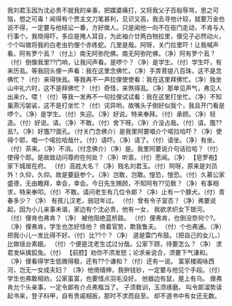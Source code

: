 <!-- { "loadSidebar": true } -->
我刘君玉因为沈必贵不就我的亲事，把媒婆痛打，又将我父子百般辱骂，思之可恼，想之可毒！闻得有个贾主文刀笔甚利，见识又高，我去寻他计较，就要万金也说不得，一定要与他结讼一番，方好做人。只是闻他一向不在衙门走动，不肯与人行事个。我晓得吓，多应是掩人耳目，为此袖介廿两白物拉里，俚见子必然动火，个个叫做将我的白老虫钓俚个赤练蛇。几里是哉。阿呀，关门拉里吓！让我喊声看。阿有罗个厾？（付上）南无阿弥陀佛。南无阿弥陀佛。（净）阿有罗个厾？（付）倒像我里??门响，让我问声看。是啰个？（净）是学生。（付）学生吓，有来历厾。等我回头俚一声看：我在这里念佛忙。（净）手弄菩提八百珠，这不是念佛忙？（付）来得快厾。等我再不一声拉俚使使看：我在这里拜佛忙。（净）独坐山中礼六时，这不是拜佛忙？（付）奇怪，来煞得厾。（净）那单见声气，弗见人出来介。喂！（付）等我一发再不一句拉俚试试看：我在这里打坐忙。（净）不知巢燕污袈裟，这不是打坐忙？（付）诧异哟，故嘴头子倒好似我个，我且开门看是啰个。（净）是学生。（付）失迎。（净）好说。特来奉拜。（付）承顾。（净）轻造。（付）好说。请。（净）不敢。（付）舍下呀。（净）介没占哉。（付）请。尶??厾?。（净）好尶??面孔。（付关门念佛介）是我里阿要唱介个喏拉哈吓？（净）使得个耶，唱一个喏拉哈哉什。（付）请吓。（净）请了。（付）请坐。（净）有坐。（付）茶来。（净）不消。（付念佛介）（净）是。我里阿要说介句话拉哈？（付）使得个耶。是故故动问尊府在何处？（净）听禀。（付）愿闻。（净）
【皂罗袍】家下城居在府。
（付）高姓大名？（净）贱名刘君玉。（付）阿呀，原来是刘员外！久仰，久仰。故是要庭参个。（净）岂敢，岂敢。惶恐，惶恐。（付）久慕公家盛德，无由瞻拜，幸会，幸会。今日先生赐顾，不知阿有??见敎？（净）有事相求，特来奉叩。（付）不敢。请问老生有几位令郞？（净）止有一个豚犬。（付）青春多少？（净）
有孩儿汉老，弱冠年过。
（付）曾有令子室否？（净）弗要说起，因为小儿亲事未谐，家边有个沈必贵，他有一女，
我欲求织女下银河。
（付）俚肯也弗肯？（净）
被他阻绝蓝桥路。
（付）俚弗肯，也倒没奈何个?。（净）俚弗肯，学生也怎好怪他？
倚着官势，欺我鲁夫。
（付）个也弗通。（净）把我小儿一发比得不好。（付）比??个？（净）
道是雷门布鼓。〔把自己的女儿，〕比做瑶台素娥。
（付）个便是沈老生忒过分哉。公家下顾，待要怎么？（净）
求君发纵擒狐兔。（付）
【前腔】劝你不须发怒；论求亲说合，须要下气谦和。
（净）俚看得学生低微得极，还有??个谦和？（付）还有一说。
富家楼阁咏西河，岂无一女成夫妇？
（净）他倚缙绅，我拚钱钞，一定要与他见个手段。（付）学生也弗敢相劝，公家虽富，也要惜点羽毛没好。
他器边有鼠，屋上有乌。
俚弗肯允个头亲事，一定令郞有介点弗楷当了。
子须敎训，玉须琢磨。
叫令郞溜势读起书来，登子科甲，自有贵戚相扳，那时不求而自至。
却不道书中有女还无数。
